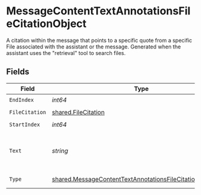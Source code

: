 # MessageContentTextAnnotationsFileCitationObject

A citation within the message that points to a specific quote from a specific File associated with the assistant or the message. Generated when the assistant uses the "retrieval" tool to search files.


## Fields

| Field                                                                                                                                           | Type                                                                                                                                            | Required                                                                                                                                        | Description                                                                                                                                     |
| ----------------------------------------------------------------------------------------------------------------------------------------------- | ----------------------------------------------------------------------------------------------------------------------------------------------- | ----------------------------------------------------------------------------------------------------------------------------------------------- | ----------------------------------------------------------------------------------------------------------------------------------------------- |
| `EndIndex`                                                                                                                                      | *int64*                                                                                                                                         | :heavy_check_mark:                                                                                                                              | N/A                                                                                                                                             |
| `FileCitation`                                                                                                                                  | [shared.FileCitation](../../../pkg/models/shared/filecitation.md)                                                                               | :heavy_check_mark:                                                                                                                              | N/A                                                                                                                                             |
| `StartIndex`                                                                                                                                    | *int64*                                                                                                                                         | :heavy_check_mark:                                                                                                                              | N/A                                                                                                                                             |
| `Text`                                                                                                                                          | *string*                                                                                                                                        | :heavy_check_mark:                                                                                                                              | The text in the message content that needs to be replaced.                                                                                      |
| `Type`                                                                                                                                          | [shared.MessageContentTextAnnotationsFileCitationObjectType](../../../pkg/models/shared/messagecontenttextannotationsfilecitationobjecttype.md) | :heavy_check_mark:                                                                                                                              | Always `file_citation`.                                                                                                                         |